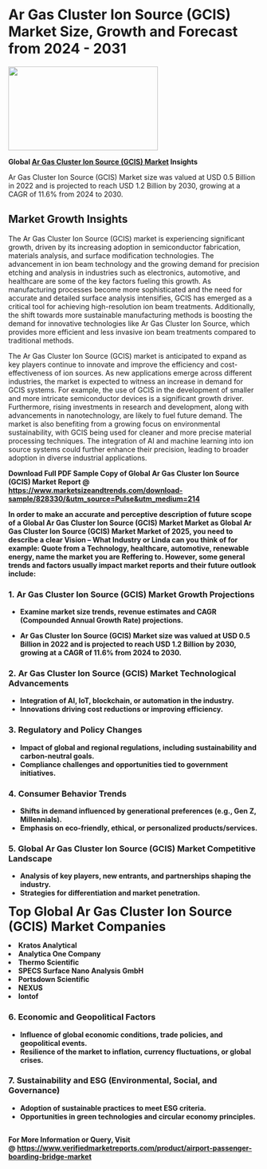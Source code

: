 <H1>Ar Gas Cluster Ion Source (GCIS) Market Size, Growth and Forecast from 2024 - 2031</H1><img class="aligncenter size-medium wp-image-584254" src="https://thirdeyenews.in/wp-content/uploads/2024/09/Global-Market-Research-300x168.jpeg" alt="" width="300" height="168" /><p><strong>Global&nbsp;<a href="https://www.marketsizeandtrends.com/download-sample/828330/&amp;utm_source=Pulse&amp;utm_medium=214">Ar Gas Cluster Ion Source (GCIS) Market</a> Insights</strong></p><p>Ar Gas Cluster Ion Source (GCIS) Market size was valued at USD 0.5 Billion in 2022 and is projected to reach USD 1.2 Billion by 2030, growing at a CAGR of 11.6% from 2024 to 2030.</p><p><h2>Market Growth Insights</h2> <p>The Ar Gas Cluster Ion Source (GCIS) market is experiencing significant growth, driven by its increasing adoption in semiconductor fabrication, materials analysis, and surface modification technologies. The advancement in ion beam technology and the growing demand for precision etching and analysis in industries such as electronics, automotive, and healthcare are some of the key factors fueling this growth. As manufacturing processes become more sophisticated and the need for accurate and detailed surface analysis intensifies, GCIS has emerged as a critical tool for achieving high-resolution ion beam treatments. Additionally, the shift towards more sustainable manufacturing methods is boosting the demand for innovative technologies like Ar Gas Cluster Ion Source, which provides more efficient and less invasive ion beam treatments compared to traditional methods.</p> <p><strong></strong></p> <p>The Ar Gas Cluster Ion Source (GCIS) market is anticipated to expand as key players continue to innovate and improve the efficiency and cost-effectiveness of ion sources. As new applications emerge across different industries, the market is expected to witness an increase in demand for GCIS systems. For example, the use of GCIS in the development of smaller and more intricate semiconductor devices is a significant growth driver. Furthermore, rising investments in research and development, along with advancements in nanotechnology, are likely to fuel future demand. The market is also benefiting from a growing focus on environmental sustainability, with GCIS being used for cleaner and more precise material processing techniques. The integration of AI and machine learning into ion source systems could further enhance their precision, leading to broader adoption in diverse industrial applications.</p> <p><strong></p><p><span class=""><strong>Download Full PDF Sample Copy of Global Ar Gas Cluster Ion Source (GCIS) Market Report</strong> @ <a href="https://www.marketsizeandtrends.com/download-sample/828330/&amp;utm_source=Pulse&amp;utm_medium=214" target="_blank">https://www.marketsizeandtrends.com/download-sample/828330/&amp;utm_source=Pulse&amp;utm_medium=214</a></span></p><p>In order to make an accurate and perceptive description of future scope of a Global&nbsp;Ar Gas Cluster Ion Source (GCIS) Market Market as Global&nbsp;Ar Gas Cluster Ion Source (GCIS) Market Market of 2025, you need to describe a clear Vision &ndash; What Industry or Linda can you think of for example: Quote from a Technology, healthcare, automotive, renewable energy, name the market you are Reffering to. However, some general trends and factors usually impact market reports and their future outlook include:</p><h3>1.&nbsp;<strong>Ar Gas Cluster Ion Source (GCIS) Market Growth Projections</strong></h3><ul><li>Examine market size trends, revenue estimates and CAGR (Compounded Annual Growth Rate) projections.</li><li><p>Ar Gas Cluster Ion Source (GCIS) Market size was valued at USD 0.5 Billion in 2022 and is projected to reach USD 1.2 Billion by 2030, growing at a CAGR of 11.6% from 2024 to 2030.</p></li></ul><h3>2.&nbsp;<strong>Ar Gas Cluster Ion Source (GCIS) Market Technological Advancements</strong></h3><ul><li>Integration of AI, IoT, blockchain, or automation in the industry.</li><li>Innovations driving cost reductions or improving efficiency.</li></ul><h3>3.&nbsp;<strong>Regulatory and Policy Changes</strong></h3><ul><li>Impact of global and regional regulations, including sustainability and carbon-neutral goals.</li><li>Compliance challenges and opportunities tied to government initiatives.</li></ul><h3>4.&nbsp;<strong>Consumer Behavior Trends</strong></h3><ul><li>Shifts in demand influenced by generational preferences (e.g., Gen Z, Millennials).</li><li>Emphasis on eco-friendly, ethical, or personalized products/services.</li></ul><h3>5.&nbsp;<strong>Global Ar Gas Cluster Ion Source (GCIS) Market Competitive Landscape</strong></h3><ul><li>Analysis of key players, new entrants, and partnerships shaping the industry.</li><li>Strategies for differentiation and market penetration.</li></ul><p data-pm-slice="1 1 []"><span style="color: inherit; font-family: inherit; font-size: 25px;">Top Global Ar Gas Cluster Ion Source (GCIS) Market Companies</span></p><div class="" data-test-id=""><p><li>Kratos Analytical</li><li> Analytica One Company</li><li> Thermo Scientific</li><li> SPECS Surface Nano Analysis GmbH</li><li> Portsdown Scientific</li><li> NEXUS</li><li> Iontof</li></p></div><h3>6.&nbsp;<strong>Economic and Geopolitical Factors</strong></h3><ul><li>Influence of global economic conditions, trade policies, and geopolitical events.</li><li>Resilience of the market to inflation, currency fluctuations, or global crises.</li></ul><h3>7.&nbsp;<strong>Sustainability and ESG (Environmental, Social, and Governance)</strong></h3><ul><li>Adoption of sustainable practices to meet ESG criteria.</li><li>Opportunities in green technologies and circular economy principles.</li></ul><h2><strong style="font-size: 14px;">For More Information or Query, Visit @&nbsp;</strong><a style="background-color: #ffffff; font-size: 14px;" href="https://www.marketsizeandtrends.com/report/ar-gas-cluster-ion-source-gcis-market/" target="_blank">https://www.verifiedmarketreports.com/product/airport-passenger-boarding-bridge-market</a></h2>
